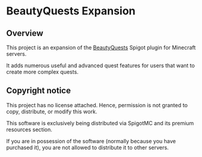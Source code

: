 # BeautyQuests Expansion

## Overview
This project is an expansion of the [BeautyQuests](https://github.com/SkytAsul/BeautyQuests) Spigot plugin for Minecraft servers.

It adds numerous useful and advanced quest features for users that want to create more complex quests.

## Copyright notice
This project has no license attached. Hence, permission is not granted to copy, distribute, or modify this work.

This software is exclusively being distributed via SpigotMC and its premium resources section.

If you are in possession of the software (normally because you have purchased it), you are not allowed to distribute it to other servers.